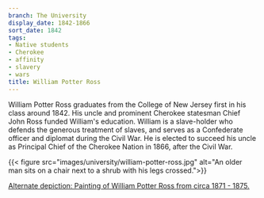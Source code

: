 ```yaml
---
branch: The University
display_date: 1842-1866
sort_date: 1842
tags:
- Native students
- Cherokee
- affinity
- slavery
- wars
title: William Potter Ross
---
```


William Potter Ross graduates from the College of New Jersey first in his class around 1842. His uncle and prominent Cherokee statesman Chief John Ross funded William's education. William is a slave-holder who defends the generous treatment of slaves, and serves as a Confederate officer and diplomat during the Civil War. He is elected to succeed his uncle as Principal Chief of the Cherokee Nation in 1866, after the Civil War.



{{< figure src="images/university/william-potter-ross.jpg" alt="An older man sits on a chair next to a shrub with his legs crossed.">}}


[Alternate depiction: Painting of William Potter Ross from circa 1871 - 1875.](https://dpul.princeton.edu/catalog/4t64gn466)
